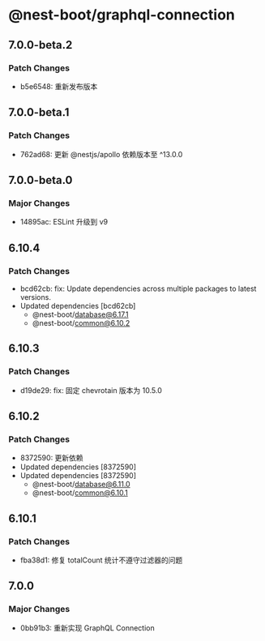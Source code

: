# @nest-boot/graphql-connection

## 7.0.0-beta.2

### Patch Changes

- b5e6548: 重新发布版本

## 7.0.0-beta.1

### Patch Changes

- 762ad68: 更新 @nestjs/apollo 依赖版本至 ^13.0.0

## 7.0.0-beta.0

### Major Changes

- 14895ac: ESLint 升级到 v9

## 6.10.4

### Patch Changes

- bcd62cb: fix: Update dependencies across multiple packages to latest versions.
- Updated dependencies [bcd62cb]
  - @nest-boot/database@6.17.1
  - @nest-boot/common@6.10.2

## 6.10.3

### Patch Changes

- d19de29: fix: 固定 chevrotain 版本为 10.5.0

## 6.10.2

### Patch Changes

- 8372590: 更新依赖
- Updated dependencies [8372590]
- Updated dependencies [8372590]
  - @nest-boot/database@6.11.0
  - @nest-boot/common@6.10.1

## 6.10.1

### Patch Changes

- fba38d1: 修复 totalCount 统计不遵守过滤器的问题

## 7.0.0

### Major Changes

- 0bb91b3: 重新实现 GraphQL Connection
